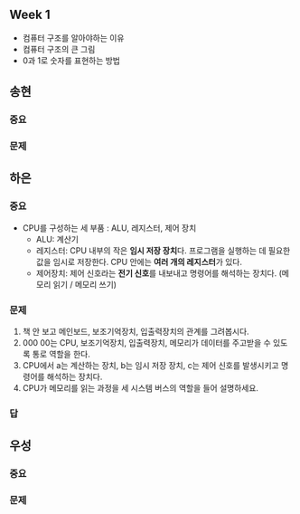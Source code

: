 ## Week 1

- 컴퓨터 구조를 알아야하는 이유
- 컴퓨터 구조의 큰 그림
- 0과 1로 숫자를 표현하는 방법

## 송현

### 중요
### 문제

## 하은 

### 중요
- CPU를 구성하는 세 부품 : ALU, 레지스터, 제어 장치
  - ALU: 계산기 
  - 레지스터: CPU 내부의 작은 **임시 저장 장치**다. 프로그램을 실행하는 데 필요한 값을 임시로 저장한다. CPU 안에는 **여러 개의 레지스터**가 있다. 
  - 제어장치: 제어 신호라는 **전기 신호**를 내보내고 명령어를 해석하는 장치다. (메모리 읽기 / 메모리 쓰기)
  
### 문제

1. 책 안 보고 메인보드, 보조기억장치, 입출력장치의 관계를 그려봅시다.
2. 000 00는 CPU, 보조기억장치, 입출력장치, 메모리가 데이터를 주고받을 수 있도록 통로 역할을 한다.
3. CPU에서 a는 계산하는 장치, b는 임시 저장 장치, c는 제어 신호를 발생시키고 명령어를 해석하는 장치다.
4. CPU가 메모리를 읽는 과정을 세 시스템 버스의 역할을 들어 설명하세요.

### 답

## 우성

### 중요
### 문제
